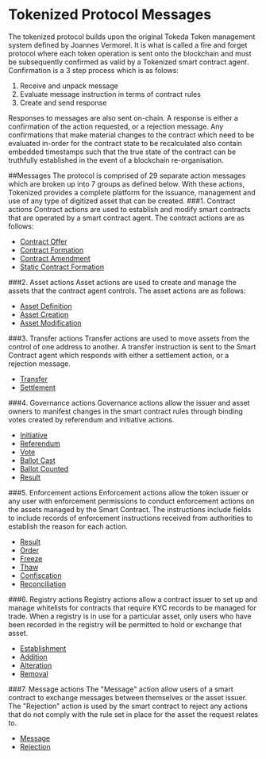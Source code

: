 # Tokenized Protocol Messages
The tokenized protocol builds upon the original Tokeda Token management system defined by Joannes Vermorel. It is what is called a fire and forget protocol where each token operation is sent onto the blockchain and must be subsequently confirmed as valid by a Tokenized smart contract agent. Confirmation is a 3 step process which is as folows:
1. Receive and unpack message
2. Evaluate message instruction in terms of contract rules
3. Create and send response

Responses to messages are also sent on-chain. A response is either a confirmation of the action requested, or a rejection message. Any confirmations that make material changes to the contract which need to be evaluated in-order for the contract state to be recalculated also contain embedded timestamps such that the true state of the contract can be truthfully established in the event of a blockchain re-organisation.

##Messages
The protocol is comprised of 29 separate action messages which are broken up into 7 groups as defined below. With these actions, Tokenized provides a complete platform for the issuance, management and use of any type of digitized asset that can be created. 
###1. Contract actions
Contract actions are used to establish and modify smart contracts that are operated by a smart contract agent. The contract actions are as follows:
* <a href="../protocol/contract-offer">Contract Offer</a>
* <a href="../protocol/contract-formation">Contract Formation</a>
* <a href="../protocol/contract-amendment">Contract Amendment</a>
* <a href="../protocol/static-contract-formation">Static Contract Formation</a>

###2. Asset actions
Asset actions are used to create and manage the assets that the contract agent controls. The asset actions are as follows:
* <a href="../protocol/asset-definition">Asset Definition</a>
* <a href="../protocol/asset-creation">Asset Creation</a>
* <a href="../protocol/asset-modification">Asset Modification</a>

###3. Transfer actions
Transfer actions are used to move assets from the control of one address to another. A transfer instruction is sent to the Smart Contract agent which responds with either a settlement action, or a rejection message. 
* <a href="../protocol/transfer">Transfer</a>
* <a href="../protocol/settlement">Settlement</a>

###4. Governance actions
Governance actions allow the issuer and asset owners to manifest changes in the smart contract rules through binding votes created by referendum and initiative actions.
* <a href="../protocol/initiative">Initiative</a>
* <a href="../protocol/referendum">Referendum</a>
* <a href="../protocol/vote">Vote</a>
* <a href="../protocol/ballot-cast">Ballot Cast</a>
* <a href="../protocol/ballot-counted">Ballot Counted</a>
* <a href="../protocol/result">Result</a>

###5. Enforcement actions
Enforcement actions allow the token issuer or any user with enforcement permissions to conduct enforcement actions on the assets managed by the Smart Contract. The instructions include fields to include records of enforcement instructions received from authorities to establish the reason for each action.
* <a href="../protocol/result">Result</a>
* <a href="../protocol/order">Order</a>
* <a href="../protocol/freeze">Freeze</a>
* <a href="../protocol/thaw">Thaw</a>
* <a href="../protocol/confiscation">Confiscation</a>
* <a href="../protocol/reconciliation">Reconciliation</a>

###6. Registry actions
Registry actions allow a contract issuer to set up and manage whitelists for contracts that require KYC records to be managed for trade. When a registry is in use for a particular asset, only users who have been recorded in the registry will be permitted to hold or exchange that asset.
* <a href="../protocol/establishment">Establishment</a>
* <a href="../protocol/addition">Addition</a>
* <a href="../protocol/alteration">Alteration</a>
* <a href="../protocol/removal">Removal</a>

###7. Message actions
The "Message" action allow users of a smart contract to exchange messages between themselves or the asset issuer. The "Rejection" action is used by the smart contract to reject any actions that do not comply with the rule set in place for the asset the request relates to. 
* <a href="../protocol/message">Message</a>
* <a href="../protocol/rejection">Rejection</a>
